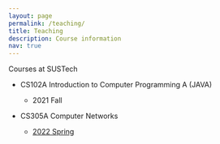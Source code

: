 ```yaml
---
layout: page
permalink: /teaching/
title: Teaching
description: Course information
nav: true
---
```


Courses at SUSTech

- CS102A Introduction to Computer Programming A (JAVA)
	- 2021 Fall

- CS305A Computer Networks
	- [2022 Spring](/courses/CS305A/2022Spring)